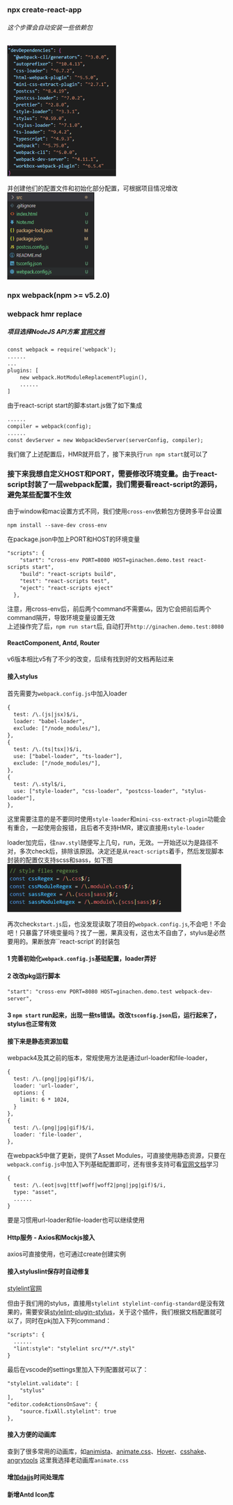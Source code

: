 ### npx create-react-app

###### 这个步骤会自动安装一些依赖包  
<img src="src\assets\imgs\create-react-app-dependencies.png" width=250 height=300 />  

并创建他们的配置文件和初始化部分配置，可根据项目情况增改  
<img src="src\assets\imgs\auto-config-files.PNG" width=200 height=200 />

### npx webpack(npm >= v5.2.0)
### webpack hmr replace
##### 项目选择NodeJS API方案 [官网文档](https://webpack.docschina.org/guides/hot-module-replacement/)
```
const webpack = require('webpack');
......
...
plugins: [
    new webpack.HotModuleReplacementPlugin(),
    ......
]
```

由于react-script start的脚本start.js做了如下集成

```
......
compiler = webpack(config);
......
const devServer = new WebpackDevServer(serverConfig, compiler);
```
我们做了上述配置后，HMR就开启了，接下来执行```run npm start```就可以了

### 接下来我想自定义HOST和PORT，需要修改环境变量。由于react-script封装了一层webpack配置，我们需要看react-script的源码，避免某些配置不生效

 由于window和mac设置方式不同，我们使用`cross-env`依赖包方便跨多平台设置
 ```
 npm install --save-dev cross-env
 ```
在package.json中加上PORT和HOST的环境变量
```
"scripts": {
    "start": "cross-env PORT=8080 HOST=ginachen.demo.test react-scripts start",
    "build": "react-scripts build",
    "test": "react-scripts test",
    "eject": "react-scripts eject"
  },
```
注意，用cross-env后，前后两个command不需要`&&`，因为它会把前后两个command隔开，导致环境变量设置无效  
上述操作完了后，`npm run start`后, 自动打开`http://ginachen.demo.test:8080`


#### ReactComponent, Antd, Router
v6版本相比v5有了不少的改变，后续有找到好的文档再贴过来

#### 接入stylus
首先需要为`webpack.config.js`中加入loader 
```
{
  test: /\.(js|jsx)$/i,
  loader: "babel-loader",
  exclude: ["/node_modules/"],
},
{
  test: /\.(ts|tsx|)$/i,
  use: ["babel-loader", "ts-loader"],
  exclude: ["/node_modules/"],
},
{
  test: /\.styl$/i,
  use: ["style-loader", "css-loader", "postcss-loader", "stylus-loader"],
},
```
这里需要注意的是不要同时使用`style-loader`和`mini-css-extract-plugin`功能会有重合，一起使用会报错，且后者不支持HMR，建议直接用`style-loader`

loader加完后，往`nav.styl`随便写上几句，run，无效。一开始还以为是路径不对，多次check后，排除该原因。决定还是从`react-scripts`着手，然后发现脚本封装的配置仅支持scss和sass，如下图 
<img src="src\assets\imgs\react-script-loader.PNG" width=400 height=110 /> 

再次check`start.js`后，也没发现读取了项目的`webpack.config.js`,不会吧！不会吧！只暴露了环境变量吗？找了一圈，果真没有，这也太不自由了，stylus是必然要用的。果断放弃``react-script`的封装包

#### 1 完善初始化`webpack.config.js`基础配置，loader弄好
#### 2 改改pkg运行脚本 
```
"start": "cross-env PORT=8080 HOST=ginachen.demo.test webpack-dev-server",
```
#### 3 `npm start` run起来，出现一些ts错误。改改`tsconfig.json`后，运行起来了，stylus也正常有效  

#### 接下来是静态资源加载
webpack4及其之前的版本，常规使用方法是通过url-loader和file-loader，
```
{
  test: /\.(png|jpg|gif)$/i,
  loader: 'url-loader',
  options: {
    limit: 6 * 1024,
  }
},
{
  test: /\.(png|jpg|gif)$/i,
  loader: 'file-loader',
},
```
在webpack5中做了更新，提供了Asset Modules，可直接使用静态资源，只要在`webpack.config.js`中加入下列基础配置即可，还有很多支持可看[官网文档](https://webpack.js.org/guides/asset-modules/#root)学习
```
{
  test: /\.(eot|svg|ttf|woff|woff2|png|jpg|gif)$/i,
  type: "asset",
  ......
}
```
要是习惯用url-loader和file-loader也可以继续使用

#### Http服务 - Axios和Mockjs接入

axios可直接使用，也可通过create创建实例

#### 接入styluslint保存时自动修复  
[stylelint官网](https://stylelint.io/user-guide/get-started)  

但由于我们用的stylus，直接用`stylelint stylelint-config-standard`是没有效果的，需要安装[stylelint-plugin-stylus](https://www.npmjs.com/package/stylelint-plugin-stylus)，关于这个插件，我们根据文档配置就可以了，同时在pkj加入下列command：
```
"scripts": {
  ......
  "lint:style": "stylelint src/**/*.styl"
}
```  
最后在vscode的settings里加入下列配置就可以了：  
```
"stylelint.validate": [
    "stylus"
],
"editor.codeActionsOnSave": {
    "source.fixAll.stylelint": true
},
```  
#### 接入方便的动画库
查到了很多常用的动画库，如[animista](https://animista.net/play/basic)、[animate.css](https://animate.style/)、[Hover](http://ianlunn.github.io/Hover/)、[csshake](https://elrumordelaluz.github.io/csshake/)、[angrytools](https://angrytools.com/)
这里我选择老动画库`animate.css`

#### 增加[dajjs](https://dayjs.fenxianglu.cn/category/)时间处理库
#### 新增Antd Icon库